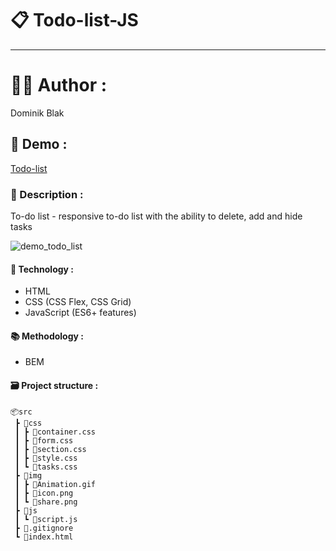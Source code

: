 # 📋 Todo-list-JS
******
# 👨‍💻 Author :
Dominik Blak

## 🚀 Demo :
[Todo-list](https://dominikblak.github.io/Todo-list-JS/)

### 📖 Description :
To-do list - responsive to-do list with the ability to delete, add and hide tasks

<img src="https://github.com/dominikblak/TodoList/blob/master/src/img/Animation.gif" alt="demo_todo_list">

#### 🧰 Technology :
- HTML
- CSS (CSS Flex, CSS Grid)
- JavaScript (ES6+ features)

#### 📚 Methodology :
- BEM

#### 🗃 Project structure :
```
📦src
 ┣ 📂css
 ┃ ┣ 📜container.css
 ┃ ┣ 📜form.css
 ┃ ┣ 📜section.css
 ┃ ┣ 📜style.css
 ┃ ┗ 📜tasks.css
 ┣ 📂img
 ┃ ┣ 📜Animation.gif
 ┃ ┣ 📜icon.png
 ┃ ┗ 📜share.png
 ┣ 📂js
 ┃ ┗ 📜script.js
 ┣ 📜.gitignore
 ┗ 📜index.html
 ```
 

